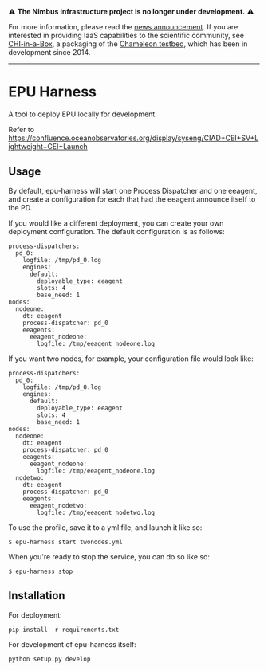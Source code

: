 :warning: **The Nimbus infrastructure project is no longer under development.** :warning:

For more information, please read the [news announcement](http://www.nimbusproject.org/news/#440). If you are interested in providing IaaS capabilities to the scientific community, see [CHI-in-a-Box](https://github.com/chameleoncloud/chi-in-a-box), a packaging of the [Chameleon testbed](https://www.chameleoncloud.org), which has been in development since 2014.

---

EPU Harness
===========

A tool to deploy EPU locally for development.

Refer to https://confluence.oceanobservatories.org/display/syseng/CIAD+CEI+SV+Lightweight+CEI+Launch

Usage
-----

By default, epu-harness will start one Process Dispatcher and one eeagent, and
create a configuration for each that had the eeagent announce itself to the PD.

If you would like a different deployment, you can create your own deployment
configuration. The default configuration is as follows:

    process-dispatchers:
      pd_0:
        logfile: /tmp/pd_0.log
        engines:
          default:
            deployable_type: eeagent
            slots: 4
            base_need: 1
    nodes:
      nodeone:
        dt: eeagent
        process-dispatcher: pd_0
        eeagents:
          eeagent_nodeone:
            logfile: /tmp/eeagent_nodeone.log

If you want two nodes, for example, your configuration file would look like:

    process-dispatchers:
      pd_0:
        logfile: /tmp/pd_0.log
        engines:
          default:
            deployable_type: eeagent
            slots: 4
            base_need: 1
    nodes:
      nodeone:
        dt: eeagent
        process-dispatcher: pd_0
        eeagents:
          eeagent_nodeone:
            logfile: /tmp/eeagent_nodeone.log
      nodetwo:
        dt: eeagent
        process-dispatcher: pd_0
        eeagents:
          eeagent_nodetwo:
            logfile: /tmp/eeagent_nodetwo.log


To use the profile, save it to a yml file, and launch it like so:

    $ epu-harness start twonodes.yml

When you're ready to stop the service, you can do so like so:

    $ epu-harness stop

Installation
------------

For deployment:

    pip install -r requirements.txt

For development of epu-harness itself:

    python setup.py develop
